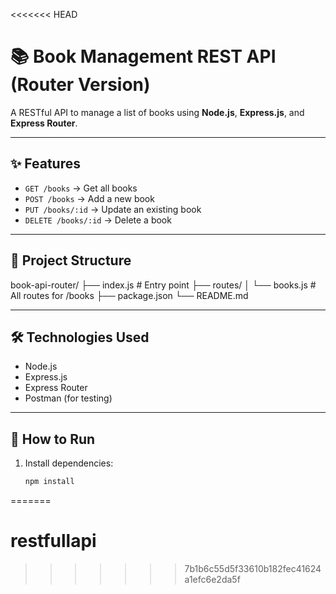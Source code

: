 <<<<<<< HEAD
# 📚 Book Management REST API (Router Version)

A RESTful API to manage a list of books using **Node.js**, **Express.js**, and **Express Router**.

---

## ✨ Features

- `GET /books` → Get all books
- `POST /books` → Add a new book
- `PUT /books/:id` → Update an existing book
- `DELETE /books/:id` → Delete a book

---

## 📁 Project Structure

book-api-router/
├── index.js # Entry point
├── routes/
│ └── books.js # All routes for /books
├── package.json
└── README.md


---

## 🛠 Technologies Used

- Node.js
- Express.js
- Express Router
- Postman (for testing)

---

## 🚀 How to Run

1. Install dependencies:
   ```bash
   npm install
=======
# restfullapi
>>>>>>> 7b1b6c55d5f33610b182fec41624a1efc6e2da5f
